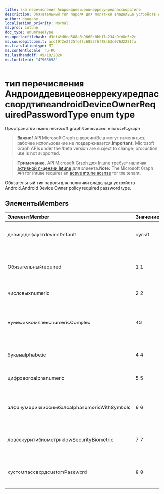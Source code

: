 ```yaml
---
title: тип перечисления Андроиддевицеовнеррекуиредпассвордтипе
description: Обязательный тип пароля для политики владельца устройств Android.
author: dougeby
localization_priority: Normal
ms.prod: intune
doc_type: enumPageType
ms.openlocfilehash: d3df49d6ed508a8d9860c0bb37a234c9fd6e5c2c
ms.sourcegitcommit: acdf972e2f25fef2c6855f6f28a63c0762228ffa
ms.translationtype: MT
ms.contentlocale: ru-RU
ms.lasthandoff: 09/18/2020
ms.locfileid: "47968698"
---
```

# <a name="androiddeviceownerrequiredpasswordtype-enum-type"></a><span data-ttu-id="9a899-103">тип перечисления Андроиддевицеовнеррекуиредпассвордтипе</span><span class="sxs-lookup"><span data-stu-id="9a899-103">androidDeviceOwnerRequiredPasswordType enum type</span></span>

<span data-ttu-id="9a899-104">Пространство имен: microsoft.graph</span><span class="sxs-lookup"><span data-stu-id="9a899-104">Namespace: microsoft.graph</span></span>

> <span data-ttu-id="9a899-105">**Важно!** API Microsoft Graph в версии/Beta могут изменяться; рабочее использование не поддерживается.</span><span class="sxs-lookup"><span data-stu-id="9a899-105">**Important:** Microsoft Graph APIs under the /beta version are subject to change; production use is not supported.</span></span>

> <span data-ttu-id="9a899-106">**Примечание.** API Microsoft Graph для Intune требует наличия [активной лицензии Intune](https://go.microsoft.com/fwlink/?linkid=839381) для клиента.</span><span class="sxs-lookup"><span data-stu-id="9a899-106">**Note:** The Microsoft Graph API for Intune requires an [active Intune license](https://go.microsoft.com/fwlink/?linkid=839381) for the tenant.</span></span>

<span data-ttu-id="9a899-107">Обязательный тип пароля для политики владельца устройств Android.</span><span class="sxs-lookup"><span data-stu-id="9a899-107">Android Device Owner policy required password type.</span></span>

## <a name="members"></a><span data-ttu-id="9a899-108">Элементы</span><span class="sxs-lookup"><span data-stu-id="9a899-108">Members</span></span>
|<span data-ttu-id="9a899-109">Элемент</span><span class="sxs-lookup"><span data-stu-id="9a899-109">Member</span></span>|<span data-ttu-id="9a899-110">Значение</span><span class="sxs-lookup"><span data-stu-id="9a899-110">Value</span></span>|<span data-ttu-id="9a899-111">Описание</span><span class="sxs-lookup"><span data-stu-id="9a899-111">Description</span></span>|
|:---|:---|:---|
|<span data-ttu-id="9a899-112">девицедефаулт</span><span class="sxs-lookup"><span data-stu-id="9a899-112">deviceDefault</span></span>|<span data-ttu-id="9a899-113">нуль</span><span class="sxs-lookup"><span data-stu-id="9a899-113">0</span></span>|<span data-ttu-id="9a899-114">Значение по умолчанию для устройства, без намерения.</span><span class="sxs-lookup"><span data-stu-id="9a899-114">Device default value, no intent.</span></span>|
|<span data-ttu-id="9a899-115">Обязательный</span><span class="sxs-lookup"><span data-stu-id="9a899-115">required</span></span>|<span data-ttu-id="9a899-116">1 </span><span class="sxs-lookup"><span data-stu-id="9a899-116">1</span></span>|<span data-ttu-id="9a899-117">Должен быть задан пароль, но не существует ограничений на тип.</span><span class="sxs-lookup"><span data-stu-id="9a899-117">There must be a password set, but there are no restrictions on type.</span></span>|
|<span data-ttu-id="9a899-118">числовых</span><span class="sxs-lookup"><span data-stu-id="9a899-118">numeric</span></span>|<span data-ttu-id="9a899-119">2 </span><span class="sxs-lookup"><span data-stu-id="9a899-119">2</span></span>|<span data-ttu-id="9a899-120">По крайней мере число цифр.</span><span class="sxs-lookup"><span data-stu-id="9a899-120">At least numeric.</span></span>|
|<span data-ttu-id="9a899-121">нумериккомплекс</span><span class="sxs-lookup"><span data-stu-id="9a899-121">numericComplex</span></span>|<span data-ttu-id="9a899-122">4</span><span class="sxs-lookup"><span data-stu-id="9a899-122">3</span></span>|<span data-ttu-id="9a899-123">По крайней мере цифры без повторяющихся или упорядоченных последовательностей.</span><span class="sxs-lookup"><span data-stu-id="9a899-123">At least numeric with no repeating or ordered sequences.</span></span>|
|<span data-ttu-id="9a899-124">буквы</span><span class="sxs-lookup"><span data-stu-id="9a899-124">alphabetic</span></span>|<span data-ttu-id="9a899-125">4 </span><span class="sxs-lookup"><span data-stu-id="9a899-125">4</span></span>|<span data-ttu-id="9a899-126">По крайней мере буквенно — пароль.</span><span class="sxs-lookup"><span data-stu-id="9a899-126">At least alphabetic password.</span></span>|
|<span data-ttu-id="9a899-127">цифрового</span><span class="sxs-lookup"><span data-stu-id="9a899-127">alphanumeric</span></span>|<span data-ttu-id="9a899-128">5 </span><span class="sxs-lookup"><span data-stu-id="9a899-128">5</span></span>|<span data-ttu-id="9a899-129">По крайней мере буквенно-цифровые пароли</span><span class="sxs-lookup"><span data-stu-id="9a899-129">At least alphanumeric password</span></span>|
|<span data-ttu-id="9a899-130">алфанумериквиссимболс</span><span class="sxs-lookup"><span data-stu-id="9a899-130">alphanumericWithSymbols</span></span>|<span data-ttu-id="9a899-131">6 </span><span class="sxs-lookup"><span data-stu-id="9a899-131">6</span></span>|<span data-ttu-id="9a899-132">По крайней мере буквенно-цифровые символы.</span><span class="sxs-lookup"><span data-stu-id="9a899-132">At least alphanumeric with symbols.</span></span>|
|<span data-ttu-id="9a899-133">ловсекуритибиометрик</span><span class="sxs-lookup"><span data-stu-id="9a899-133">lowSecurityBiometric</span></span>|<span data-ttu-id="9a899-134">7 </span><span class="sxs-lookup"><span data-stu-id="9a899-134">7</span></span>|<span data-ttu-id="9a899-135">Необходим пароль на основе биометрического уровня безопасности.</span><span class="sxs-lookup"><span data-stu-id="9a899-135">Low security biometrics based password required.</span></span>|
|<span data-ttu-id="9a899-136">кустомпассворд</span><span class="sxs-lookup"><span data-stu-id="9a899-136">customPassword</span></span>|<span data-ttu-id="9a899-137">8 </span><span class="sxs-lookup"><span data-stu-id="9a899-137">8</span></span>|<span data-ttu-id="9a899-138">Настраиваемый пароль, заданный администратором.</span><span class="sxs-lookup"><span data-stu-id="9a899-138">Custom password set by the admin.</span></span>|






